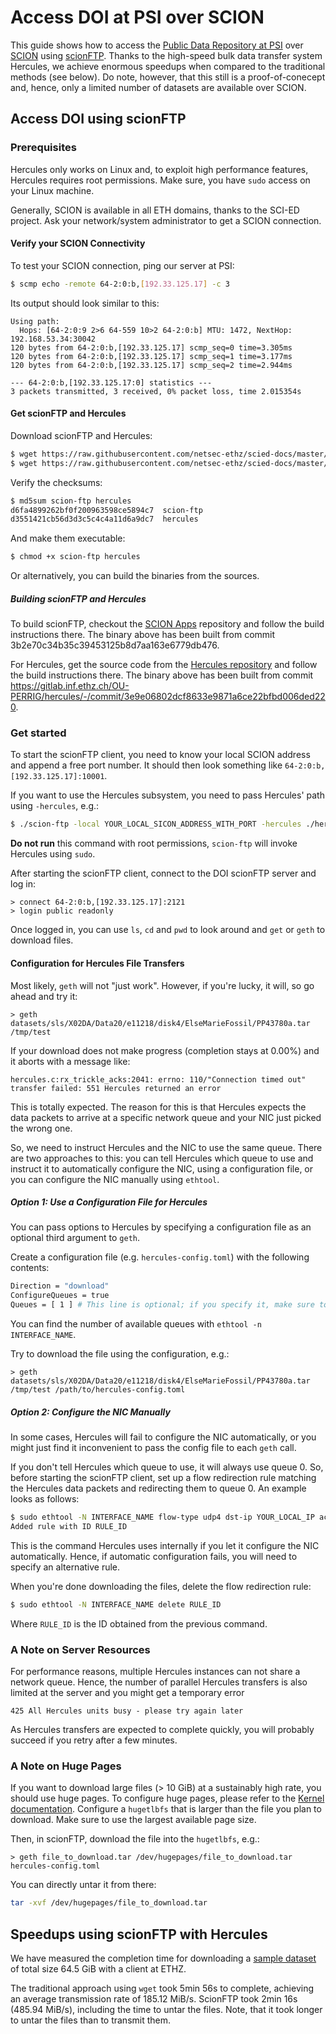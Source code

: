 # Access DOI at PSI over SCION

This guide shows how to access the [Public Data Repository at PSI](https://doi.psi.ch/) over
[SCION](https://www.scion-architecture.net/) using [scionFTP](https://github.com/elwin/scionFTP).
Thanks to the high-speed bulk data transfer system Hercules, we achieve enormous speedups when compared to the
traditional methods (see below). 
Do note, however, that this still is a proof-of-conecept and, hence, only a limited number of datasets are available
over SCION. 

## Access DOI using scionFTP

### Prerequisites

Hercules only works on Linux and, to exploit high performance features, Hercules requires root permissions.
Make sure, you have `sudo` access on your Linux machine.

Generally, SCION is available in all ETH domains, thanks to the SCI-ED project.
Ask your network/system administrator to get a SCION connection.

#### Verify your SCION Connectivity

To test your SCION connection, ping our server at PSI:
 
```bash
$ scmp echo -remote 64-2:0:b,[192.33.125.17] -c 3
```

Its output should look similar to this:

```
Using path:
  Hops: [64-2:0:9 2>6 64-559 10>2 64-2:0:b] MTU: 1472, NextHop: 192.168.53.34:30042
120 bytes from 64-2:0:b,[192.33.125.17] scmp_seq=0 time=3.305ms
120 bytes from 64-2:0:b,[192.33.125.17] scmp_seq=1 time=3.177ms
120 bytes from 64-2:0:b,[192.33.125.17] scmp_seq=2 time=2.944ms

--- 64-2:0:b,[192.33.125.17:0] statistics ---
3 packets transmitted, 3 received, 0% packet loss, time 2.015354s
```

#### Get scionFTP and Hercules

Download scionFTP and Hercules:

```bash
$ wget https://raw.githubusercontent.com/netsec-ethz/scied-docs/master/doi-scionftp/scion-ftp -O ./scion-ftp
$ wget https://raw.githubusercontent.com/netsec-ethz/scied-docs/master/doi-scionftp/hercules -O ./hercules
```

Verify the checksums:

```bash
$ md5sum scion-ftp hercules
d6fa4899262bf0f200963598ce5894c7  scion-ftp
d3551421cb56d3d3c5c4c4a11d6a9dc7  hercules
```

And make them executable:

```bash
$ chmod +x scion-ftp hercules
```

Or alternatively, you can build the binaries from the sources.

##### Building scionFTP and Hercules

To build scionFTP, checkout the [SCION Apps](https://github.com/netsec-ethz/scion-apps) repository and follow the build
instructions there.
The binary above has been built from commit 3b2e70c34b35c39453125b8d7aa163e6779db476.

For Hercules, get the source code from the [Hercules repository](https://gitlab.inf.ethz.ch/OU-PERRIG/hercules) and
follow the build instructions there.
The binary above has been built from commit https://gitlab.inf.ethz.ch/OU-PERRIG/hercules/-/commit/3e9e06802dcf8633e9871a6ce22bfbd006ded220.


### Get started

To start the scionFTP client, you need to know your local SCION address and append a free port number.
It should then look something like `64-2:0:b,[192.33.125.17]:10001`.

If you want to use the Hercules subsystem, you need to pass Hercules' path using `-hercules`, e.g.:

```bash
$ ./scion-ftp -local YOUR_LOCAL_SICON_ADDRESS_WITH_PORT -hercules ./hercules
```

**Do not run** this command with root permissions, `scion-ftp` will invoke Hercules using `sudo`.

After starting the scionFTP client, connect to the DOI scionFTP server and log in:

```
> connect 64-2:0:b,[192.33.125.17]:2121
> login public readonly
```

Once logged in, you can use `ls`, `cd` and `pwd` to look around and `get` or `geth` to download files.

#### Configuration for Hercules File Transfers

Most likely, `geth` will not "just work".
However, if you're lucky, it will, so go ahead and try it:

```
> geth datasets/sls/X02DA/Data20/e11218/disk4/ElseMarieFossil/PP43780a.tar /tmp/test
```

If your download does not make progress (completion stays at 0.00%) and it aborts with a message like:

```
hercules.c:rx_trickle_acks:2041: errno: 110/"Connection timed out"
transfer failed: 551 Hercules returned an error
```

This is totally expected.
The reason for this is that Hercules expects the data packets to arrive at a specific network queue and your NIC just
picked the wrong one.

So, we need to instruct Hercules and the NIC to use the same queue.
There are two approaches to this:
you can tell Hercules which queue to use and instruct it to automatically configure the NIC, using a configuration file,
or you can configure the NIC manually using `ethtool`.

##### Option 1: Use a Configuration File for Hercules

You can pass options to Hercules by specifying a configuration file as an optional third argument to `geth`.

Create a configuration file (e.g. `hercules-config.toml`) with the following contents:

```bash
Direction = "download"
ConfigureQueues = true
Queues = [ 1 ] # This line is optional; if you specify it, make sure to use a valid queue number
```

You can find the number of available queues with `ethtool -n INTERFACE_NAME`.

Try to download the file using the configuration, e.g.:

```
> geth datasets/sls/X02DA/Data20/e11218/disk4/ElseMarieFossil/PP43780a.tar /tmp/test /path/to/hercules-config.toml
```

##### Option 2: Configure the NIC Manually

In some cases, Hercules will fail to configure the NIC automatically, or you might just find it inconvenient to pass the
config file to each `geth` call.

If you don't tell Hercules which queue to use, it will always use queue 0.
So, before starting the scionFTP client, set up a flow redirection rule matching the Hercules data packets and
redirecting them to queue 0.
An example looks as follows:

```bash
$ sudo ethtool -N INTERFACE_NAME flow-type udp4 dst-ip YOUR_LOCAL_IP action 0
Added rule with ID RULE_ID
``` 

This is the command Hercules uses internally if you let it configure the NIC automatically.
Hence, if automatic configuration fails, you will need to specify an alternative rule.

When you're done downloading the files, delete the flow redirection rule:

```bash
$ sudo ethtool -N INTERFACE_NAME delete RULE_ID
```

Where `RULE_ID` is the ID obtained from the previous command.

### A Note on Server Resources

For performance reasons, multiple Hercules instances can not share a network queue.
Hence, the number of parallel Hercules transfers is also limited at the server and you might get a temporary error

```
425 All Hercules units busy - please try again later
```

As Hercules transfers are expected to complete quickly, you will probably succeed if you retry after a few minutes.

### A Note on Huge Pages

If you want to download large files (> 10 GiB) at a sustainably high rate, you should use huge pages.
To configure huge pages, please refer to the
[Kernel documentation](https://www.kernel.org/doc/Documentation/vm/hugetlbpage.txt).
Configure a `hugetlbfs` that is larger than the file you plan to download.
Make sure to use the largest available page size.

Then, in scionFTP, download the file into the `hugetlbfs`, e.g.:

```
> geth file_to_download.tar /dev/hugepages/file_to_download.tar hercules-config.toml
```

You can directly untar it from there:

```bash
tar -xvf /dev/hugepages/file_to_download.tar
```

## Speedups using scionFTP with Hercules

We have measured the completion time for downloading a 
[sample dataset](https://doi2.psi.ch/datasets/sls/X02DA/Data20/e11218/disk4/ElseMarieFossil/) of total size 64.5 GiB
with a client at ETHZ.

The traditional approach using `wget` took 5min 56s to complete, achieving an average transmission rate of 185.12 MiB/s.
ScionFTP took 2min 16s (485.94 MiB/s), including the time to untar the files.
Note, that it took longer to untar the files than to transmit them. 
